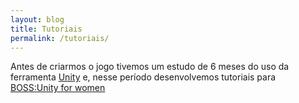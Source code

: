 ```yaml
---
layout: blog
title: Tutoriais
permalink: /tutoriais/
---
```


Antes de criarmos o jogo tivemos um estudo de 6 meses do uso da ferramenta [Unity](https://unity.com/pt) e, nesse período desenvolvemos tutoriais para [BOSS:Unity for women](https://github.com/Laisczt/unity-for-women/tree/master)
   
